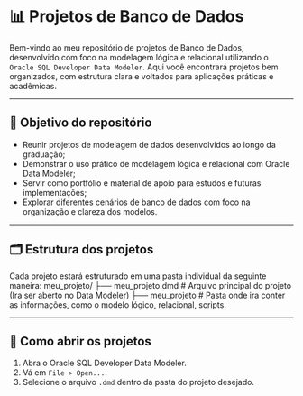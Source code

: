 # 📊 Projetos de Banco de Dados
Bem-vindo ao meu repositório de projetos de Banco de Dados, desenvolvido com foco na modelagem lógica e relacional utilizando o `Oracle SQL Developer Data Modeler`. Aqui você encontrará projetos bem organizados, com estrutura clara e voltados para aplicações práticas e acadêmicas.

---

## 🧠 Objetivo do repositório
- Reunir projetos de modelagem de dados desenvolvidos ao longo da graduação;
- Demonstrar o uso prático de modelagem lógica e relacional com Oracle Data Modeler;
- Servir como portfólio e material de apoio para estudos e futuras implementações;
- Explorar diferentes cenários de banco de dados com foco na organização e clareza dos modelos.

---

## 🗂️ Estrutura dos projetos
Cada projeto estará estruturado em uma pasta individual da seguinte maneira:
meu_projeto/
├── meu_projeto.dmd # Arquivo principal do projeto (Ira ser aberto no Data Modeler)
├── meu_projeto     # Pasta onde ira conter as informações, como o modelo lógico, relacional, scripts.

---

## 📌 Como abrir os projetos 
1. Abra o Oracle SQL Developer Data Modeler.
2. Vá em `File > Open...`.
3. Selecione o arquivo `.dmd` dentro da pasta do projeto desejado.
